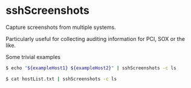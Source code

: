 # sshScreenshots

Capture screenshots from multiple systems.

Particularly useful for collecting auditing information for PCI, SOX or the like.

Some trivial examples

```bash
$ echo "${exampleHost1} ${exampleHost2}" | sshScreenshots -c ls
```

```bash
$ cat hostList.txt | sshScreenshots -c ls
```
